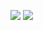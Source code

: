 ![](../../images/2016年11月/wj-11-02-第024封信丨美国大选（二）：驴象决战关键州.jpg)
![](../../images/2016年11月/wj-11-02-第024封信丨美国大选（二）：驴象决战关键州.jpg)
